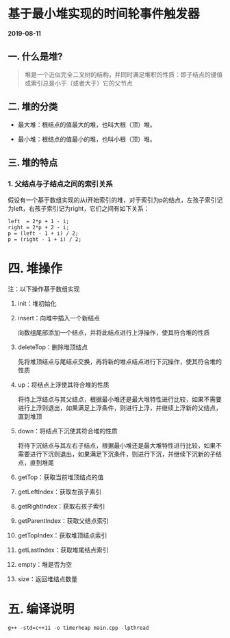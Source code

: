 # 基于最小堆实现的时间轮事件触发器

**2019-08-11**

## 一. 什么是堆?

> 堆是一个近似完全二叉树的结构，并同时满足堆积的性质：即子结点的键值或索引总是小于（或者大于）它的父节点

## 二. 堆的分类

- 最大堆：根结点的值最大的堆，也叫大根（顶）堆。

- 最小堆：根结点的值最小的堆，也叫小根（顶）堆。

## 三. 堆的特点
### 1. 父结点与子结点之间的索引关系

假设有一个基于数组实现的从i开始索引的堆，对于索引为p的结点，左孩子索引记为left，右孩子索引记为right，它们之间有如下关系：

```
left  = 2*p + 1 - i;
right = 2*p + 2 - i;
p = (left - 1 + i) / 2;
p = (right - 1 + i) / 2;
```



# 四. 堆操作

注：以下操作基于数组实现

1. init：堆初始化

2. insert：向堆中插入一个新结点

   向数组尾部添加一个结点，并将此结点进行上浮操作，使其符合堆的性质

3. deleteTop：删除堆顶结点

   先将堆顶结点与尾结点交换，再将新的堆点结点进行下沉操作，使其符合堆的性质

4. up：将结点上浮使其符合堆的性质

   将待上浮结点与其父结点，根据最小堆还是最大堆特性进行比较，如果不需要进行上浮则退出，如果满足上浮条件，则进行上浮，并继续上浮新的父结点，直到堆顶

5. down：将结点下沉使其符合堆的性质

   将待下沉结点与其左右子结点，根据最小堆还是最大堆特性进行比较，如果不需要进行下沉则退出，如果满足下沉条件，则进行下沉，并继续下沉新的子结点，直到堆尾

6. getTop：获取当前堆顶结点的值

7. getLeftIndex：获取左孩子索引

8. getRightIndex：获取右孩子索引

9. getParentIndex：获取父结点索引

10. getTopIndex：获取堆顶结点索引

11. getLastIndex：获取堆尾结点索引

12. empty：堆是否为空

13. size：返回堆结点数量



# 五. 编译说明

`g++ -std=c++11 -o timerheap main.cpp -lpthread`

